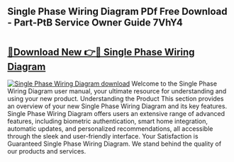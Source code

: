 ## Single Phase Wiring Diagram PDf Free Download - Part-PtB Service Owner Guide 7VhY4

# <h2><a href="http://dfru92.blite.top/?on=Single+Phase+Wiring+Diagram">🔗Download New 👉🔴 Single Phase Wiring Diagram</a></h2>

[![Single Phase Wiring Diagram download](https://i.imgur.com/lujVjoI.png)](http://dfru92.blite.top/?on=Single+Phase+Wiring+Diagram)
Welcome to the Single Phase Wiring Diagram user manual, your ultimate resource for understanding and using your new product. Understanding the Product This section provides an overview of your new Single Phase Wiring Diagram and its key features. Single Phase Wiring Diagram offers users an extensive range of advanced features, including biometric authentication, smart home integration, automatic updates, and personalized recommendations, all accessible through the sleek and user-friendly interface. Your Satisfaction is Guaranteed Single Phase Wiring Diagram. We stand behind the quality of our products and services.
